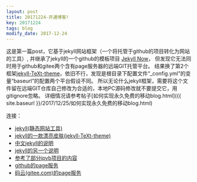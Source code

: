 ```yaml
---
layout: post
title: 20171224-开通博客!
key: 20171224
tags: blog
modify_date: 2017-12-24
---
```


这是第一篇post，它基于jekyll网站框架（一个将托管于github的项目转化为网站的工具）,
并继承了jekyll的一个github的模板项目 [Jekyll Now](https://github.com/barryclark/jekyll-now)，
但发现它无法同时用于github和gitee两个含有page服务器的远端GIT托管平台。
结果换了第2个框架[jekyll-TeXt-theme](https://gitee.com/zcxv/jekyll-TeXt-theme)，依旧不行，发现是根目录下配置文件“_config.yml”的变量“baseurl”的配置两个平台假设不同。
所以无论什么jekyll框架，需要将这个文件留在远端GIT仓库自己修改为合适的，本地PC源码修改就不要提交它，用gitignore忽略。
详细情况请参考帖子[如何实现永久免费的移动blog.html]({{ site.baseurl }}/2017/12/25/如何实现永久免费的移动blog.html)


连接：
* [jekyll(静态网站工具)](http://jekyll.com.cn/docs/home/)
* [jekyll的一款漂亮皮肤(jekyll-TeXt-theme)](https://gitee.com/zcxv/jekyll-TeXt-theme)
* [中文jekyll的说明](http://www.ruanyifeng.com/blog/2012/08/blogging_with_jekyll.html)
* [jekyll的另一个说明](http://dontry.github.io/about/)
* [参考了部分ipvb项目的内容](https://gitee.com/ipvb/ipvb)
* [github的page服务](https://pages.github.com/)
* [码云(gitee.com)的page服务](http://git.mydoc.io/?t=154714)
